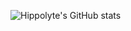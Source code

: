![Hippolyte's GitHub stats](https://github-readme-stats.vercel.app/api?username=hippo9799&show_icons=true&theme=chartreuse-dark)
